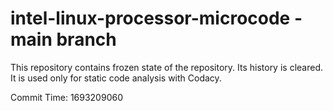 # intel-linux-processor-microcode - main branch

This repository contains frozen state of the repository.
Its history is cleared. It is used only for static code
analysis with Codacy.

Commit Time: 1693209060